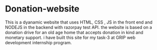 # Donation-website

This is a dyanamic website that uses HTML, CSS , JS in the front end and NODEJS in the backend with razorpay test API. the website is based on a donation drive for an old age home that accepts donation in kind and monetary support.
i have built this site for my task-3 at GRIP web development internship program.
